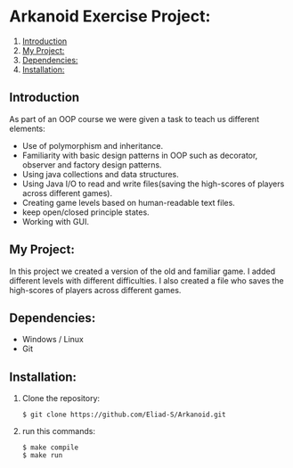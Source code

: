# Arkanoid Exercise Project:  
1. [Introduction](#introduction)  
2. [My Project:](#My-project)  
3. [Dependencies:](#dependencies)  
4. [Installation:](#installation)


## Introduction
As part of an OOP course we were given a task to teach us different elements:
* Use of polymorphism and inheritance.
* Familiarity with basic design patterns in OOP such as decorator, observer and factory design patterns.
* Using java collections and data structures.
* Using Java I/O to read and write files(saving the high-scores of players across different games).
* Creating game levels based on human-readable text files.
* keep open/closed principle states.
* Working with GUI.

## My Project:
In this project we created a version of the old and familiar game. I added different levels with different difficulties.
I also created a file who saves the high-scores of players across different games.

## Dependencies:
* Windows / Linux
* Git

## Installation:
1. Clone the repository:  
    ```
    $ git clone https://github.com/Eliad-S/Arkanoid.git
    ```
2. run this commands:
    ```
    $ make compile
    $ make run
    ```
